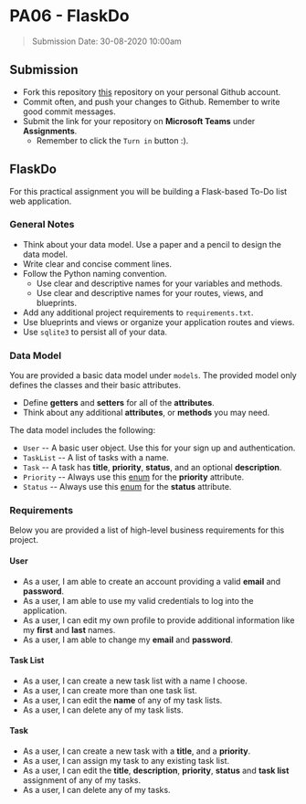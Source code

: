 # PA06 - FlaskDo

> Submission Date: 30-08-2020 10:00am

## Submission

* Fork this repository [this](https://github.com/geokhoury/HTU-PA06-flaskdo) repository on your personal Github account.
* Commit often, and push your changes to Github. Remember to write good commit messages.
* Submit the link for your repository on **Microsoft Teams** under **Assignments**.
  * Remember to click the `Turn in` button :).

## FlaskDo

For this practical assignment you will be building a Flask-based To-Do list web application.

### General Notes

* Think about your data model. Use a paper and a pencil to design the data model.
* Write clear and concise comment lines.
* Follow the Python naming convention.
  * Use clear and descriptive names for your variables and methods.  
  * Use clear and descriptive names for your routes, views, and blueprints.
* Add any additional project requirements to `requirements.txt`.
* Use blueprints and views or organize your application routes and views.
* Use `sqlite3` to persist all of your data.

### Data Model

You are provided a basic data model under `models`. The provided model only defines the classes and their basic attributes.

* Define **getters** and **setters** for all of the **attributes**.
* Think about any additional **attributes**, or **methods** you may need.

The data model includes the following:

* `User` -- A basic user object. Use this for your sign up and authentication.
* `TaskList` -- A list of tasks with a name.
* `Task` -- A task has **title**, **priority**, **status**, and an optional **description**.
* `Priority` -- Always use this [enum](https://docs.python.org/3/library/enum.html) for the **priority** attribute.
* `Status` -- Always use this [enum](https://docs.python.org/3/library/enum.html) for the **status** attribute.

### Requirements

Below you are provided a list of high-level business requirements for this project.

#### User
* As a user, I am able to create an account providing a valid **email** and **password**.
* As a user, I am able to use my valid credentials to log into the application.
* As a user, I can edit my own profile to provide additional information like my **first** and **last** names.
* As a user, I am able to change my **email** and **password**.

#### Task List
* As a user, I can create a new task list with a name I choose.
* As a user, I can create more than one task list.
* As a user, I can edit the **name** of any of my task lists.
* As a user, I can delete any of my task lists.

#### Task
* As a user, I can create a new task with a **title**, and a **priority**.
* As a user, I can assign my task to any existing task list.
* As a user, I can edit the **title**, **description**, **priority**, **status** and **task list** assignment of any of my tasks.
* As a user, I can delete any of my tasks.
